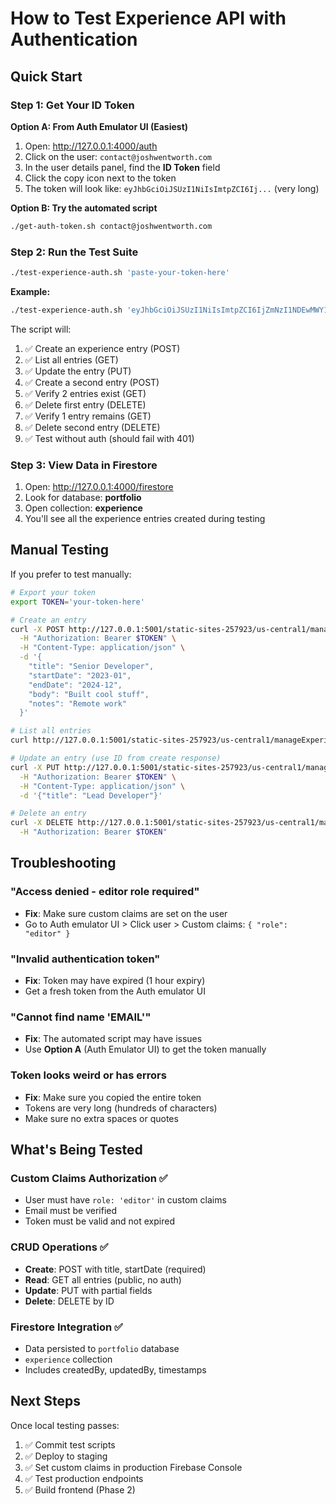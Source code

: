 # How to Test Experience API with Authentication

## Quick Start

### Step 1: Get Your ID Token

**Option A: From Auth Emulator UI (Easiest)**

1. Open: http://127.0.0.1:4000/auth
2. Click on the user: `contact@joshwentworth.com`
3. In the user details panel, find the **ID Token** field
4. Click the copy icon next to the token
5. The token will look like: `eyJhbGciOiJSUzI1NiIsImtpZCI6Ij...` (very long)

**Option B: Try the automated script**
```bash
./get-auth-token.sh contact@joshwentworth.com
```

### Step 2: Run the Test Suite

```bash
./test-experience-auth.sh 'paste-your-token-here'
```

**Example:**
```bash
./test-experience-auth.sh 'eyJhbGciOiJSUzI1NiIsImtpZCI6IjZmNzI1NDEwMWY1N...'
```

The script will:
1. ✅ Create an experience entry (POST)
2. ✅ List all entries (GET)
3. ✅ Update the entry (PUT)
4. ✅ Create a second entry (POST)
5. ✅ Verify 2 entries exist (GET)
6. ✅ Delete first entry (DELETE)
7. ✅ Verify 1 entry remains (GET)
8. ✅ Delete second entry (DELETE)
9. ✅ Test without auth (should fail with 401)

### Step 3: View Data in Firestore

1. Open: http://127.0.0.1:4000/firestore
2. Look for database: **portfolio**
3. Open collection: **experience**
4. You'll see all the experience entries created during testing

## Manual Testing

If you prefer to test manually:

```bash
# Export your token
export TOKEN='your-token-here'

# Create an entry
curl -X POST http://127.0.0.1:5001/static-sites-257923/us-central1/manageExperience/experience/entries \
  -H "Authorization: Bearer $TOKEN" \
  -H "Content-Type: application/json" \
  -d '{
    "title": "Senior Developer",
    "startDate": "2023-01",
    "endDate": "2024-12",
    "body": "Built cool stuff",
    "notes": "Remote work"
  }'

# List all entries
curl http://127.0.0.1:5001/static-sites-257923/us-central1/manageExperience/experience/entries

# Update an entry (use ID from create response)
curl -X PUT http://127.0.0.1:5001/static-sites-257923/us-central1/manageExperience/experience/entries/<entry-id> \
  -H "Authorization: Bearer $TOKEN" \
  -H "Content-Type: application/json" \
  -d '{"title": "Lead Developer"}'

# Delete an entry
curl -X DELETE http://127.0.0.1:5001/static-sites-257923/us-central1/manageExperience/experience/entries/<entry-id> \
  -H "Authorization: Bearer $TOKEN"
```

## Troubleshooting

### "Access denied - editor role required"
- **Fix**: Make sure custom claims are set on the user
- Go to Auth emulator UI > Click user > Custom claims: `{ "role": "editor" }`

### "Invalid authentication token"
- **Fix**: Token may have expired (1 hour expiry)
- Get a fresh token from the Auth emulator UI

### "Cannot find name 'EMAIL'"
- **Fix**: The automated script may have issues
- Use **Option A** (Auth Emulator UI) to get the token manually

### Token looks weird or has errors
- **Fix**: Make sure you copied the entire token
- Tokens are very long (hundreds of characters)
- Make sure no extra spaces or quotes

## What's Being Tested

### Custom Claims Authorization ✅
- User must have `role: 'editor'` in custom claims
- Email must be verified
- Token must be valid and not expired

### CRUD Operations ✅
- **Create**: POST with title, startDate (required)
- **Read**: GET all entries (public, no auth)
- **Update**: PUT with partial fields
- **Delete**: DELETE by ID

### Firestore Integration ✅
- Data persisted to `portfolio` database
- `experience` collection
- Includes createdBy, updatedBy, timestamps

## Next Steps

Once local testing passes:

1. ✅ Commit test scripts
2. ✅ Deploy to staging
3. ✅ Set custom claims in production Firebase Console
4. ✅ Test production endpoints
5. ✅ Build frontend (Phase 2)
